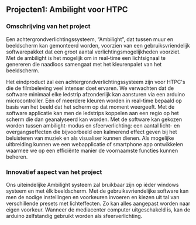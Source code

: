 ## Projecten1: Ambilight voor HTPC

### Omschrijving van het project
Een achtergrondverlichtingssysteem, “Ambilight”, dat tussen muur en beeldscherm kan gemonteerd worden, voorzien van een gebruiksvriendelijk softwarepakket dat een groot aantal verlichtingsmogelijkheden voorziet. Met de ambilight is het mogelijk om in real-time een lichtsignaal te genereren die naadloos samengaat met het kleurenpalet van het beeldscherm.

Het eindproduct zal een achtergrondverlichtingssysteem zijn voor HTPC's die de filmbeleving veel intenser doet ervaren. We verwachten dat de software minimaal elke ledstrip afzonderlijk kan aansturen via een arduino microcontroller. Eén of meerdere kleuren worden in real-time bepaald op basis van het beeld dat het scherm op dat moment weergeeft. Met de software applicatie kan men de ledstrips koppelen aan een regio op het scherm die dan geanalyseerd kan worden. Met de software kan gekozen worden tussen ambilight-modus en sfeerverlichting: een aantal licht- en overgangseffecten die bijvoorbeeld een kalmerend effect geven bij het beluisteren van muziek en als visualiser kunnen dienen.Als mogelijke uitbreiding kunnen we een webapplicatie of smartphone app ontwikkelen waarmee we op een efficiënte manier de voornaamste functies kunnen beheren.

### Innovatief aspect van het project
Ons uiteindelijke Ambilight systeem zal bruikbaar zijn op iéder windows systeem en met élk beeldscherm. Met de gebruiksvriendelijke software kan men de nodige instellingen en voorkeuren invoeren en kiezen uit tal van verschillende presets met lichteffecten. Zo kan alles aangepast worden naar eigen voorkeur. Wanneer de mediacenter computer uitgeschakeld is, kan de arduino zelfstandig gebruikt worden als sfeerverlichting.